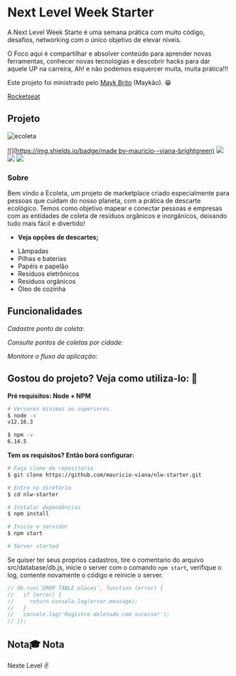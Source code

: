 # Next Level Week Starter

A Next Level Week Starte é uma semana prática com muito código, desafios, networking com o único objetivo de elevar níveis.

O Foco aqui é compartilhar e absolver conteúdo para aprender novas ferramentas, conhecer novas tecnologias e descobrir hacks para dar aquele UP na carreira, Ah! e não podemos esquercer muita, muita prática!!!

Este projeto foi ministrado pelo [Mayk Brito](https://github.com/maykbrito 'Mayk Brito') (Maykão). :grin:

[Rocketseat](https://rocketseat.com.br/ 'Rocketseat')

## Projeto

![](https://i.imgur.com/2xBpWcv.png 'ecoleta')

[![](https://img.shields.io/badge/made by-mauricio--viana-brightgreen)](https://www.linkedin.com/in/mauricio-viana/ '![](https://img.shields.io/badge/made by-mauricio--viana-green)') ![](https://img.shields.io/github/languages/count/mauricio-viana/nlw-starter) ![](https://img.shields.io/github/languages/top/mauricio-viana/nlw-starter) ![](https://img.shields.io/github/repo-size/mauricio-viana/nlw-starter)

### Sobre

Bem vindo a Ecoleta, um projeto de marketplace criado especialmente para pessoas que cuidam do nosso planeta, com a prática de descarte ecológico. Temos como objetivo mapear e conectar pessoas e empresas com as entidades de coleta de resíduos orgânicos e inorgânicos, deixando tudo mais fácil e divertido!

- **Veja opções de descartes;**

* Lâmpadas
* Pilhas e baterias
* Papéis e papelão
* Resíduos eletrônicos
* Resíduos orgânicos
* Óleo de cozinha

## Funcionalidades

_Cadastre ponto de coleta:_

_Consulte pontos de coletas por cidade:_

_Monitore o fluxo da aplicação:_

## Gostou do projeto? Veja como utiliza-lo: :rocket:

**Pré requisitos: Node + NPM**

```bash
# Versores minimas ou superiores.
$ node -v
v12.16.3

$ npm -v
6.14.5
```

**Tem os requisitos? Então borá configurar:**

```bash
# Faça clone do repositorio
$ git clone https://github.com/mauricio-viana/nlw-starter.git

# Entre no diretório
$ cd nlw-starter

# Instalar dependências
$ npm install

# Inicie o servidor
$ npm start

# Server started
```

Se quiser ter seus proprios cadastros, tire o comentario do arquivo src/database/db.js, inicie o server com o comando `npm start`, verifique o log, comente novamente o código e reinicie o server.

```javascript
// db.run(`DROP TABLE places`, function (error) {
//   if (error) {
//     return console.log(error.message);
//   }
//   console.log('Registro deletado com sucesso!');
// });
```

## Nota:mortar_board: Nota

Nexte Level :v:
